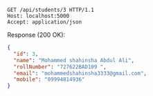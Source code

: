 ```http
GET /api/students/3 HTTP/1.1
Host: localhost:5000
Accept: application/json
```

Response (200 OK):
```json
{
  "id": 3,
  "name": "Mohammed shahinsha Abdul Ali",
  "rollNumber": "727622BAD109 ",
  "email": "mohammedshahinsha3333@gmail.com",
  "mobile": "09994814936"
}
```
